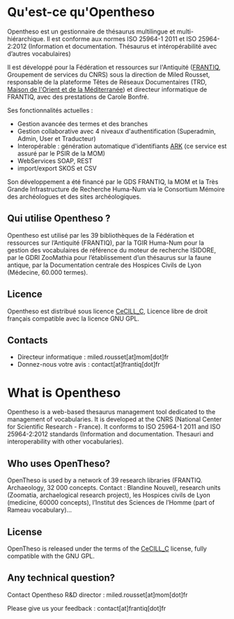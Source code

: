 # Qu'est-ce qu'Opentheso

Opentheso est un gestionnaire de thésaurus multilingue et multi-hiérarchique. Il est conforme aux normes ISO 25964-1 2011 et ISO 25964-2:2012 (Information et documentation. Thésaurus et intéropérabilité avec d’autres vocabulaires)

Il est développé pour la Fédération et ressources sur l'Antiquité ([FRANTIQ](http://www.frantiq.fr), Groupement de services du CNRS) sous la direction de Miled Rousset, responsable de la plateforme Têtes de Réseaux Documentaires (TRD, [Maison de l'Orient et de la Méditerranée](http://www.mom.fr)) et directeur informatique de FRANTIQ, avec des prestations de Carole Bonfré.

Ses fonctionnalités actuelles :
- Gestion avancée des termes et des branches
- Gestion collaborative avec 4 niveaux d'authentification (Superadmin, Admin, User et Traducteur)
- Interopérable : génération automatique d'identifiants [ARK](http://ark.mom.fr) (ce service est assuré par le PSIR de la MOM)
- WebServices SOAP, REST
- import/export SKOS et CSV

Son développement a été financé par le GDS FRANTIQ, la MOM et la Très Grande Infrastructure de Recherche Huma-Num via le Consortium Mémoire des archéologues et des sites archéologiques.

## Qui utilise Opentheso ?

Opentheso est utilisé par les 39 bibliothèques de la Fédération et ressources sur l’Antiquité (FRANTIQ), par la TGIR Huma-Num pour la gestion des vocabulaires de référence du moteur de recherche ISIDORE, par le GDRI ZooMathia pour l’établissement d’un thésaurus sur la faune antique, par la Documentation centrale des Hospices Civils de Lyon (Médecine, 60.000 termes).

## Licence

Opentheso est distribué sous licence [CeCILL_C](http://www.cecill.info/licences/Licence_CeCILL-C_V1-fr.html), Licence libre de droit français compatible avec la licence GNU GPL.
 
## Contacts

- Directeur informatique : miled.rousset[at]mom[dot]fr
- Donnez-nous votre avis : contact[at]frantiq[dot]fr

# What is Opentheso

Opentheso is a web-based thesaurus management tool dedicated to the management of vocabularies. It is developed at the CNRS (National Center for Scientific Research - France). It conforms to ISO 25964-1 2011 and ISO 25964-2:2012 standards (Information and documentation. Thesauri and interoperability with other vocabularies). 

## Who uses OpenTheso?

OpenTheso is used by a network of 39 research libraries (FRANTIQ. Archaeology, 32 000 concepts. Contact : Blandine Nouvel), research units (Zoomatia, archaelogical research project), les Hospices civils de Lyon (medicine, 60000 concepts), l’Institut des Sciences de l’Homme (part of Rameau vocabulary)…

## License

OpenTheso is released under the terms of the [CeCILL_C](http://www.cecill.info/licences/Licence_CeCILL-C_V1-fr.html) license, fully compatible with the GNU GPL.

## Any technical question?

Contact Opentheso R&D director : miled.rousset[at]mom[dot]fr

Please give us your feedback : contact[at]frantiq[dot]fr
